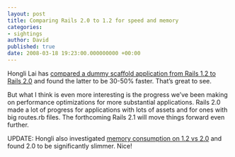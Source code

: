 ```yaml
---
layout: post
title: Comparing Rails 2.0 to 1.2 for speed and memory
categories:
- sightings
author: David
published: true
date: 2008-03-18 19:23:00.000000000 +00:00
---
```

<p>Hongli Lai has <a href="http://izumi.plan99.net/blog/index.php/2008/03/18/performance-comparison-rails-126-vs-202/">compared a dummy scaffold application from Rails 1.2 to Rails 2.0</a> and found the latter to be 30-50% faster. That&#8217;s great to see.</p>
<p>But what I think is even more interesting is the progress we&#8217;ve been making on performance optimizations for more substantial applications. Rails 2.0 made a lot of progress for applications with lots of assets and for ones with big routes.rb files. The forthcoming Rails 2.1 will move things forward even further.</p>
<p><span class="caps">UPDATE</span>: Hongli also investigated <a href="http://izumi.plan99.net/blog/index.php/2008/03/19/memory-usage-comparison-rails-126-vs-202/">memory consumption on 1.2 vs 2.0</a> and found 2.0 to be significantly slimmer. Nice!</p>